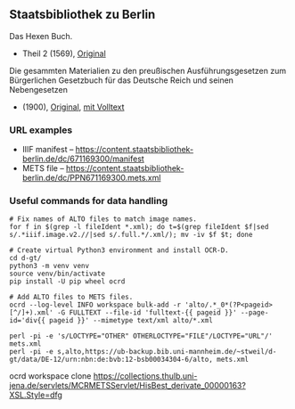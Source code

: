 ## Staatsbibliothek zu Berlin

Das Hexen Buch.

* Theil 2 (1569), [Original](http://resolver.staatsbibliothek-berlin.de/SBB00018A0E00010000)

Die gesammten Materialien zu den preußischen Ausführungsgesetzen zum Bürgerlichen Gesetzbuch für das Deutsche Reich und seinen Nebengesetzen

* (1900), [Original](http://resolver.staatsbibliothek-berlin.de/SBB000066FA00000000), [mit Volltext]()


### URL examples

* IIIF manifest – https://content.staatsbibliothek-berlin.de/dc/671169300/manifest
* METS file – https://content.staatsbibliothek-berlin.de/dc/PPN671169300.mets.xml

### Useful commands for data handling

```
# Fix names of ALTO files to match image names.
for f in $(grep -l fileIdent *.xml); do t=$(grep fileIdent $f|sed s/.*iiif.image.v2.//|sed s/.full.*/.xml/); mv -iv $f $t; done

# Create virtual Python3 environment and install OCR-D.
cd d-gt/
python3 -m venv venv
source venv/bin/activate
pip install -U pip wheel ocrd

# Add ALTO files to METS files.
ocrd --log-level INFO workspace bulk-add -r 'alto/.*_0*(?P<pageid>[^/]+).xml' -G FULLTEXT --file-id 'fulltext-{{ pageid }}' --page-id='div{{ pageid }}' --mimetype text/xml alto/*.xml

perl -pi -e 's/LOCTYPE="OTHER" OTHERLOCTYPE="FILE"/LOCTYPE="URL"/' mets.xml
perl -pi -e s,alto,https://ub-backup.bib.uni-mannheim.de/~stweil/d-gt/data/DE-12/urn:nbn:de:bvb:12-bsb00034304-6/alto, mets.xml
```
ocrd workspace clone https://collections.thulb.uni-jena.de/servlets/MCRMETSServlet/HisBest_derivate_00000163?XSL.Style=dfg
